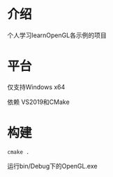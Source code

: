 

# 介绍

个人学习learnOpenGL各示例的项目

# 平台

仅支持Windows  x64

依赖 VS2019和CMake

# 构建

```
cmake .
```

运行bin/Debug下的OpenGL.exe
